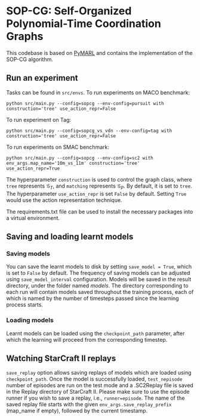 # SOP-CG: Self-Organized Polynomial-Time Coordination Graphs

This codebase is based on [PyMARL](https://github.com/oxwhirl/pymarl) and contains the implementation
of the SOP-CG algorithm.

## Run an experiment 

Tasks can be found in `src/envs`. To run experiments on MACO benchmark:

```shell
python src/main.py --config=sopcg --env-config=pursuit with construction='tree' use_action_repr=False
```

To run experiment on Tag:
```shell
python src/main.py --config=sopcg_vs_vdn --env-config=tag with construction='tree' use_action_repr=False
```

To run experiments on SMAC benchmark:
```shell
python src/main.py --config=sopcg --env-config=sc2 with env_args.map_name='10m_vs_11m' construction='tree' use_action_repr=True
```

The hyperparameter `construction` is used to control the graph class, where `tree` represents $\mathcal{G}_T$, and `matching` represents $\mathcal{G}_P$. By default, it is set to `tree`. The hyperparameter `use_action_repr` is set `False` by default. Setting `True` would use the action representation technique.

The requirements.txt file can be used to install the necessary packages into a virtual environment.

## Saving and loading learnt models

### Saving models

You can save the learnt models to disk by setting `save_model = True`, which is set to `False` by default. The frequency of saving models can be adjusted using `save_model_interval` configuration. Models will be saved in the result directory, under the folder named *models*. The directory corresponding to each run will contain models saved throughout the training process, each of which is named by the number of timesteps passed since the learning process starts.

### Loading models

Learnt models can be loaded using the `checkpoint_path` parameter, after which the learning will proceed from the corresponding timestep. 

## Watching StarCraft II replays

`save_replay` option allows saving replays of models which are loaded using `checkpoint_path`. Once the model is successfully loaded, `test_nepisode` number of episodes are run on the test mode and a .SC2Replay file is saved in the Replay directory of StarCraft II. Please make sure to use the episode runner if you wish to save a replay, i.e., `runner=episode`. The name of the saved replay file starts with the given `env_args.save_replay_prefix` (map_name if empty), followed by the current timestamp. 
